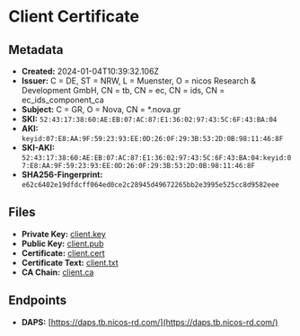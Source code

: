 # Client Certificate

## Metadata

- **Created:** 2024-01-04T10:39:32.106Z
- **Issuer:** C = DE, ST = NRW, L = Muenster, O = nicos Research & Development GmbH, CN = tb, CN = ec, CN = ids, CN = ec_ids_component_ca
- **Subject:** C = GR, O = Nova, CN = *.nova.gr
- **SKI:** `52:43:17:38:60:AE:EB:07:AC:87:E1:36:02:97:43:5C:6F:43:BA:04`
- **AKI:** `keyid:07:E8:AA:9F:59:23:93:EE:0D:26:0F:29:3B:53:2D:0B:98:11:46:8F`
- **SKI-AKI:** `52:43:17:38:60:AE:EB:07:AC:87:E1:36:02:97:43:5C:6F:43:BA:04:keyid:07:E8:AA:9F:59:23:93:EE:0D:26:0F:29:3B:53:2D:0B:98:11:46:8F`
- **SHA256-Fingerprint:** `e62c6402e19dfdcff064ed0ce2c28945d49672265bb2e3995e525cc8d9582eee`

## Files

- **Private Key:** [client.key](client.key)
- **Public Key:** [client.pub](client.pub)
- **Certificate:** [client.cert](client.cert)
- **Certificate Text:** [client.txt](client.txt)
- **CA Chain:** [client.ca](client.ca)

## Endpoints

- **DAPS:** [https://daps.tb.nicos-rd.com/](https://daps.tb.nicos-rd.com/)